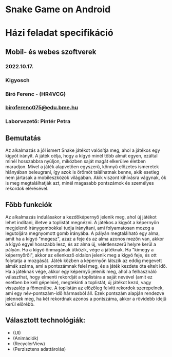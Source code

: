 # Snake Game on Android

# Házi feladat specifikáció

## Mobil- és webes szoftverek
### 2022.10.17.
### Kigyosch
### Biró Ferenc - (HR4VCG)
### biroferenc075@edu.bme.hu 
### Laborvezető: Pintér Petra

## Bemutatás

Az alkalmazás a jól ismert Snake játékot valósítja meg, ahol a játékos egy kígyót irányít. 
A játék célja, hogy a kígyó minél több almát egyen, ezáltal minél hosszabbra nyúljon, miközben saját magát elkerülve életben maradjon. 
Mivel a játék alapvetően egyszerű, könnyű előzetes ismeretek hiányában beleugrani, így azok is örömöt találhatnak benne, akik esetleg nem jártasak a mobileszközök világában.
Akik viszont kihívásra vágynak, ők is meg megtalálhatják azt, minél magasabb pontszámok és személyes rekordok elérésével.

## Főbb funkciók

Az alkalmazás indulásakor a kezdőképernyő jelenik meg, ahol új játékot lehet indítani, illetve a toplistát megnézni.
A játékos a kígyót a képernyőn megjelenő iránygombokkal tudja irányítani, ami folyamatosan mozog a legutoljára megnyomott gomb irányába.
A pályán megtalálható egy alma, amit ha a kígyó "megesz", azaz a feje és az alma azonos mezőn van, akkor a kígyó egyel hosszabb lesz, és az alma új, véletlenszerű helyre kerül a pályán.
Ha a kígyó önmagának ütközik, vége a játéknak. Ha "kimegy a képernyőről", akkor az ellenkező oldalon jelenik meg a kígyó feje, és ott folytatja a mozgását.
Játék közben a képernyőn látszik az eddig megevett almák száma, ami a pontszámnak felel meg, és a játék kezdete óta eltelt idő.
Ha a játéknak vége, akkor egy képernyő jelenik meg, ahol a felhasználó választhat, hogy elmenti rekordját a toplistára a saját nevével (amit ez esetben be kell gépelnie), megtekinti a toplistát, új játékot kezd, vagy visszalép a főmenübe.
A toplistán az előzőleg felvitt rekordok szerepelnek, ami egy név-pontszám-idő hármasból áll. Ezek pontszám alapján rendezve jelennek meg, ha két rekordnak azonos a pontszáma, akkor a rövidebb idejű kerül előrébb.  

## Választott technológiák:

- (UI)
- (Animációk)
- (RecyclerView)
- (Perzisztens adattárolás)
